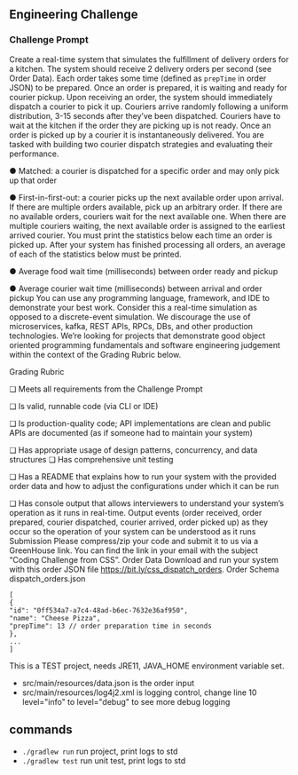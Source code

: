## Engineering Challenge

### Challenge Prompt

Create a real-time system that simulates the fulfillment of delivery orders for a kitchen. The system should receive 2 delivery orders per second (see Order Data). Each order takes some time (defined as `prepTime` in order JSON) to be prepared. Once an order is prepared, it is waiting and ready for courier pickup.
Upon receiving an order, the system should immediately dispatch a courier to pick it up. Couriers arrive randomly following a uniform distribution, 3-15 seconds after they’ve been dispatched. Couriers have to wait at the kitchen if the order they are picking up is not ready. Once an order is picked up by a courier it is instantaneously delivered.
You are tasked with building two courier dispatch strategies and evaluating their performance.

● Matched: a courier is dispatched for a specific order and may only pick up that order 

● First-in-first-out: a courier picks up the next available order upon arrival. If there are multiple orders available, pick up an arbitrary order. If there are no available orders, couriers wait for the next available one. When there are multiple couriers waiting, the next available order is assigned to the earliest arrived courier.
You must print the statistics below each time an order is picked up. After your system has finished processing all orders, an average of each of the statistics below must be printed.

● Average food wait time (milliseconds) between order ready and pickup 

● Average courier wait time (milliseconds) between arrival and order pickup
You can use any programming language, framework, and IDE to demonstrate your best work. Consider this a real-time simulation as opposed to a discrete-event simulation.
We discourage the use of microservices, kafka, REST APIs, RPCs, DBs, and other production technologies. We’re looking for projects that demonstrate good object oriented programming fundamentals and software engineering judgement within the context of the Grading Rubric below.

Grading Rubric

❏ Meets all requirements from the Challenge Prompt

❏ Is valid, runnable code (via CLI or IDE)

❏ Is production-quality code; API implementations are clean and public APIs are documented (as if someone had to maintain your system)

❏ Has appropriate usage of design patterns, concurrency, and data structures ❏ Has comprehensive unit testing

❏ Has a README that explains how to run your system with the provided order data and how to adjust the configurations under which it can be run

❏ Has console output that allows interviewers to understand your system’s operation as it runs in real-time. Output events (order received, order prepared, courier dispatched, courier arrived, order picked up) as they occur so the operation of your system can be understood as it runs
Submission
Please compress/zip your code and submit it to us via a GreenHouse link. You can find the link in your email with the subject “Coding Challenge from CSS”.
Order Data
Download and run your system with this order JSON file https://bit.ly/css_dispatch_orders. Order Schema
dispatch_orders.json
```
[
{
"id": "0ff534a7-a7c4-48ad-b6ec-7632e36af950",
"name": "Cheese Pizza",
"prepTime": 13 // order preparation time in seconds
},
...
]

```

This is a TEST project, needs JRE11, JAVA_HOME environment variable set.

* src/main/resources/data.json is the order input 
* src/main/resources/log4j2.xml is logging control, change line 10 level="info" to level="debug" to see more debug logging

## commands

 * `./gradlew run`     run project, print logs to std
 * `./gradlew test`    run unit test, print logs to std
